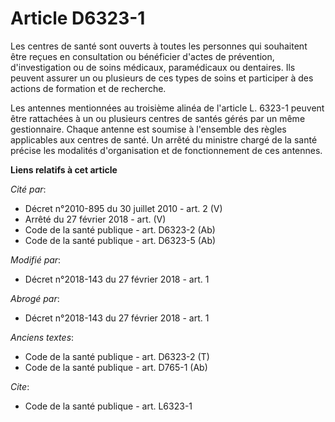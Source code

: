 # Article D6323-1

Les centres de santé sont ouverts à toutes les personnes qui souhaitent être reçues en consultation ou bénéficier d'actes de
prévention, d'investigation ou de soins médicaux, paramédicaux ou dentaires. Ils peuvent assurer un ou plusieurs de ces types
de soins et participer à des actions de formation et de recherche.

Les antennes mentionnées au troisième alinéa de l'article L. 6323-1 peuvent être rattachées à un ou plusieurs centres de
santés gérés par un même gestionnaire. Chaque antenne est soumise à l'ensemble des règles applicables aux centres de santé.
Un arrêté du ministre chargé de la santé précise les modalités d'organisation et de fonctionnement de ces antennes.

**Liens relatifs à cet article**

_Cité par_:

  - Décret n°2010-895 du 30 juillet 2010 - art. 2 (V)
  - Arrêté du 27 février 2018 - art. (V)
  - Code de la santé publique - art. D6323-2 (Ab)
  - Code de la santé publique - art. D6323-5 (Ab)

_Modifié par_:

  - Décret n°2018-143 du 27 février 2018 - art. 1

_Abrogé par_:

  - Décret n°2018-143 du 27 février 2018 - art. 1

_Anciens textes_:

  - Code de la santé publique - art. D6323-2 (T)
  - Code de la santé publique - art. D765-1 (Ab)

_Cite_:

  - Code de la santé publique - art. L6323-1
